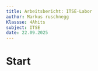 ```yaml
---
title: Arbeitsbericht: ITSE-Labor
author: Markus ruschnegg
Klassse: 4Ahits
subject: ITSE
date: 22.09.2025
---
```


# Start





